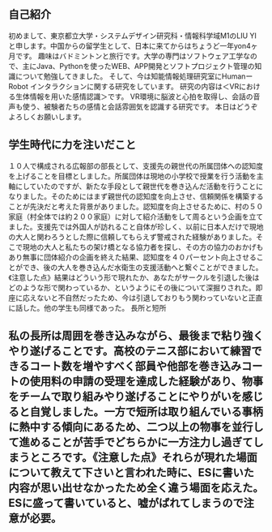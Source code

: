 ## 自己紹介
初めまして、東京都立大学・システムデザイン研究科・情報科学域M1のLIU YIと申します。中国からの留学生として、日本に来てからはちょうど一年yon4ヶ月です。 趣味はバドミントンと旅行です。大学の専門はソフトウェア工学なので、主にJava、Pythonを使ったWEB、APP開発とソフトプロジェクト管理の知識について勉強してきました。 そして、今は知能情報処理研究室にHumanーRobot インタラクションに関する研究をしています。 研究の内容は＜VRにおける生体情報を用いた感情認識＞です。 VR環境に脳波と心拍を取得し、会話の音声も使う、被験者たちの感情と会話雰囲気を認識する研究です。 本日はどうぞよろしくお願いします。


## 学生時代に力を注いだこと

１０人で構成される広報部の部長として、支援先の親世代の所属団体への認知度を上げることを目標としました。所属団体は現地の小学校で授業を行う活動を主軸にしていたのですが、新たな手段として親世代を巻き込んだ活動を行うことになりました。そのためにはまず親世代の認知度を向上させ、信頼関係を構築することが先決だと考えた背景がありました。認知度を向上させるために、村の５０家庭（村全体では約２００家庭）に対して紹介活動をして周るという企画を立てました。支援先では外国人が訪れること自体が珍しく、以前に日本人だけで現地の大人と関わろうとした際に信頼してもらえず警戒された経験がありました。そこで現地の大人と私たちの架け橋となる協力者を探し、その方の協力のおかげもあり無事に団体紹介の企画を終えた結果、認知度を４０パーセント向上させることができ、後の大人を巻き込んだ水衛生の支援活動へと繋ぐことができました。《注意した点》結果はどういう形で現れたか、あなたがサークルを引退した後はどのような形で関わっているか、というようにその後について深掘りされた。即座に応えないと不自然だったため、今は引退しておりもう関わっていないと正直に話した。他の学生も同様であった。
長所と短所

## 私の長所は周囲を巻き込みながら、最後まで粘り強くやり遂げることです。高校のテニス部において練習できるコート数を増やすべく部員や他部を巻き込みコートの使用料の申請の受理を達成した経験があり、物事をチームで取り組みやり遂げることにやりがいを感じると自覚しました。一方で短所は取り組んでいる事柄に熱中する傾向にあるため、二つ以上の物事を並行して進めることが苦手でどちらかに一方注力し過ぎてしまうところです。《注意した点》それらが現れた場面について教えて下さいと言われた時に、ESに書いた内容が思い出せなかったため全く違う場面を応えた。ESに盛って書いていると、嘘がばれてしまうので注意が必要。
